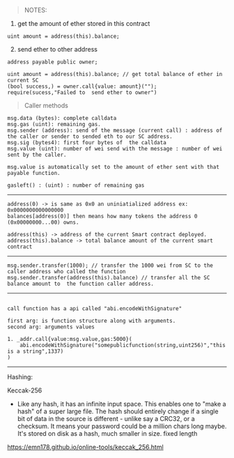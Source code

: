 > NOTES:

1. get the amount of ether stored in this contract

```
uint amount = address(this).balance;
```

2. send ether to other address

```
address payable public owner;

uint amount = address(this).balance; // get total balance of ether in current SC
(bool success,) = owner.call{value: amount}("");
require(sucess,"Failed to  send ether to owner")
```

> Caller methods

```
msg.data (bytes): complete calldata
msg.gas (uint): remaining gas.
msg.sender (address): send of the message (current call) : address of the caller or sender to sended eth to our SC address.
msg.sig (bytes4): first four bytes of  the calldata
msg.value (uint): number of wei send with the message : number of wei sent by the caller.

msg.value is automatically set to the amount of ether sent with that payable function.

gasleft() : (uint) : number of remaining gas

```

-----


```
address(0) -> is same as 0x0 an uniniatialized address ex: 0x0000000000000000
balances[address(0)] then means how many tokens the address 0 (0x00000000...00) owns.

address(this) -> address of the current Smart contract deployed.
address(this).balance -> total balance amount of the current smart contract
```

-----

```
msg.sender.transfer(1000); // transfer the 1000 wei from SC to the caller address who called the function
msg.sender.transfer(address(this).balance) // transfer all the SC balance amount to  the function caller address.
```
-----

```

call function has a api called "abi.encodeWithSignature"

first arg: is function structure along with arguments.
second arg: arguments values 

1. _addr.call{value:msg.value,gas:5000}(
	abi.encodeWithSignature("somepublicfunction(string,uint256)","this is a string",1337) 
)

```

------------------

Hashing:

Keccak-256

* Like any hash, it has an infinite input space. This enables one to "make a hash" of a super large file. The hash should entirely change if a single bit of data in the source is different - unlike say a CRC32, or a checksum. It means your password could be a million chars long maybe. It's stored on disk as a hash, much smaller in size. fixed length

https://emn178.github.io/online-tools/keccak_256.html

